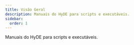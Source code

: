 ```yaml
---
title: Visão Geral
description: Manuais do HyDE para scripts e executáveis.
sidebar:
  order: 1
---
```


 Manuais do HyDE para scripts e executáveis.